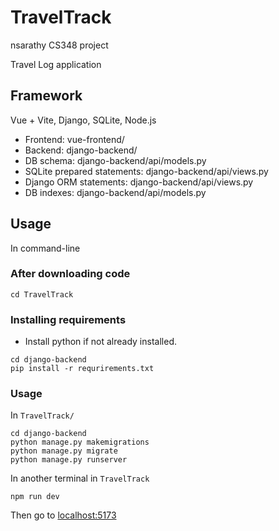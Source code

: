 # TravelTrack

nsarathy CS348 project

Travel Log application

## Framework
Vue + Vite, Django, SQLite, Node.js
- Frontend: vue-frontend/
- Backend: django-backend/
- DB schema: django-backend/api/models.py
- SQLite prepared statements: django-backend/api/views.py
- Django ORM statements: django-backend/api/views.py
- DB indexes: django-backend/api/models.py

## Usage
In command-line
### After downloading code
```
cd TravelTrack
```
### Installing requirements
- Install python if not already installed.
```
cd django-backend
pip install -r requrirements.txt
```
### Usage
In `TravelTrack/`
```
cd django-backend
python manage.py makemigrations
python manage.py migrate
python manage.py runserver
```
In another terminal in `TravelTrack`
```
npm run dev
```
Then go to [localhost:5173](http://localhost:5173/)